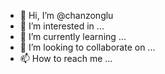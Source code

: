 - 👋 Hi, I’m @chanzonglu
- 👀 I’m interested in ...
- 🌱 I’m currently learning ...
- 💞️ I’m looking to collaborate on ...
- 📫 How to reach me ...

<!---
chanzonglu/chanzonglu is a ✨ special ✨ repository because its `README.md` (this file) appears on your GitHub profile.
You can click the Preview link to take a look at your changes.
--->
